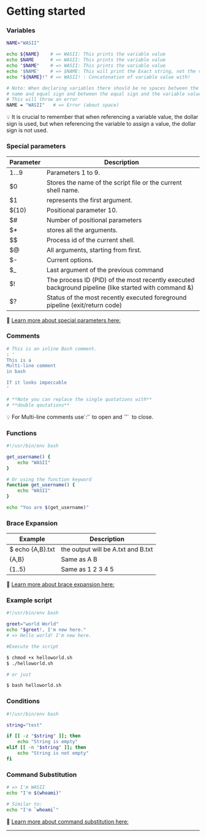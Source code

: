 # Getting started

### Variables

```bash
NAME="WASII"

echo ${NAME}    # => WASII: This prints the variable value
echo $NAME      # => WASII: This prints the variable value
echo "$NAME"    # => WASII: This prints the variable value
echo '$NAME'    # => $NAME: This will print the Exact string, not the value.
echo "${NAME}!" # => WASII! : Concatenation of variable value with!

# Note: When declaring variables there should be no spaces between the variable
# name and equal sign and between the equal sign and the variable value.
# This will throw an error
NAME = "WASII"   # => Error (about space)

```

<aside>
💡 It is crucial to remember that when referencing a variable value, the dollar sign is used, but when referencing the variable to assign a value, the dollar sign is not used.

</aside>

### ****Special parameters****

| Parameter | Description |
| --- | --- |
| $1… $9 | Parameters 1 to 9. |
| $0 | Stores the name of the script file or the current shell name. |
| $1 | represents the first argument. |
| ${10} | Positional parameter 10. |
| $# | Number of positional parameters |
| $* | stores all the arguments. |
| $$ | Process id of the current shell. |
| $@ | All arguments, starting from first. |
| $- | Current options. |
| $_ | Last argument of the previous command |
| $! | The process ID (PID) of the most recently executed background pipeline (like started with command &) |
| $? | Status of the most recently executed foreground pipeline (exit/return code) |

<aside>
  
🔗 [Learn more about special parameters here:](https://wiki.bash-hackers.org/syntax/shellvars#special_parameters_and_shell_variables)

</aside>

### Comments

```bash
# This is an inline Bash comment.
: '
This is a
Multi-line comment
in bash

If it looks impeccable
'

# **Note you can replace the single quotations with** 
# **double qoutations**
```

<aside>
💡 For Multi-line comments use`:'` to open and `'`
 to close.

</aside>

### Functions

```bash
#!/usr/bin/env bash

get_username() {
    echo "WASII"
}

# Or using the function keyword
function get_username() {
    echo "WASII"
}

echo "You are $(get_username)"
```

### Brace Expansion

| Example  | Description |
| --- | --- |
| $ echo {A,B}.txt | the output will be A.txt and B.txt |
| {A,B} | Same as A B |
| {1..5} | Same as 1 2 3 4 5 |

<aside>
  
🔗 [Learn more about brace expansion here:](https://wiki.bash-hackers.org/syntax/expansion/brace)

</aside>

### Example script

```bash
#!/usr/bin/env bash

greet="world World"
echo "$greet!, I'm new here." 
# => Hello world! I'm new here.

#Execute the script

$ chmod +x helloworld.sh
$ ./helloworld.sh

# or just

$ bash helloworld.sh
```

### Conditions

```bash
#!/usr/bin/env bash

string="test"

if [[ -z "$string" ]]; then
    echo "String is empty"
elif [[ -n "$string" ]]; then
    echo "String is not empty"
fi
```

### Command Substitution

```bash
# => I'm WASII
echo "I'm $(whoami)"

# Similar to:
echo "I'm `whoami`"
```

<aside>
  
🔗 [Learn more about command substitution here:](https://wiki.bash-hackers.org/syntax/expansion/cmdsubst)

</aside>

---
